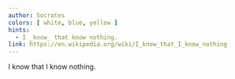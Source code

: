 ```yaml
---
author: Socrates
colors: [ white, blue, yellow ]
hints:
  - I _know_ that know nothing.
link: https://en.wikipedia.org/wiki/I_know_that_I_know_nothing
---
```

I know that I know nothing.
